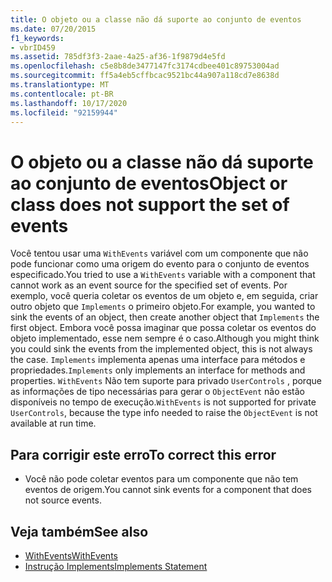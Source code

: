 ```yaml
---
title: O objeto ou a classe não dá suporte ao conjunto de eventos
ms.date: 07/20/2015
f1_keywords:
- vbrID459
ms.assetid: 785df3f3-2aae-4a25-af36-1f9879d4e5fd
ms.openlocfilehash: c5e8b8de3477147fc3174cdbee401c89753004ad
ms.sourcegitcommit: ff5a4eb5cffbcac9521bc44a907a118cd7e8638d
ms.translationtype: MT
ms.contentlocale: pt-BR
ms.lasthandoff: 10/17/2020
ms.locfileid: "92159944"
---
```

# <a name="object-or-class-does-not-support-the-set-of-events"></a><span data-ttu-id="1f47c-102">O objeto ou a classe não dá suporte ao conjunto de eventos</span><span class="sxs-lookup"><span data-stu-id="1f47c-102">Object or class does not support the set of events</span></span>

<span data-ttu-id="1f47c-103">Você tentou usar uma `WithEvents` variável com um componente que não pode funcionar como uma origem do evento para o conjunto de eventos especificado.</span><span class="sxs-lookup"><span data-stu-id="1f47c-103">You tried to use a `WithEvents` variable with a component that cannot work as an event source for the specified set of events.</span></span> <span data-ttu-id="1f47c-104">Por exemplo, você queria coletar os eventos de um objeto e, em seguida, criar outro objeto que `Implements` o primeiro objeto.</span><span class="sxs-lookup"><span data-stu-id="1f47c-104">For example, you wanted to sink the events of an object, then create another object that `Implements` the first object.</span></span> <span data-ttu-id="1f47c-105">Embora você possa imaginar que possa coletar os eventos do objeto implementado, esse nem sempre é o caso.</span><span class="sxs-lookup"><span data-stu-id="1f47c-105">Although you might think you could sink the events from the implemented object, this is not always the case.</span></span> <span data-ttu-id="1f47c-106">`Implements` implementa apenas uma interface para métodos e propriedades.</span><span class="sxs-lookup"><span data-stu-id="1f47c-106">`Implements` only implements an interface for methods and properties.</span></span> <span data-ttu-id="1f47c-107">`WithEvents` Não tem suporte para privado `UserControls` , porque as informações de tipo necessárias para gerar o `ObjectEvent` não estão disponíveis no tempo de execução.</span><span class="sxs-lookup"><span data-stu-id="1f47c-107">`WithEvents` is not supported for private `UserControls`, because the type info needed to raise the `ObjectEvent` is not available at run time.</span></span>

## <a name="to-correct-this-error"></a><span data-ttu-id="1f47c-108">Para corrigir este erro</span><span class="sxs-lookup"><span data-stu-id="1f47c-108">To correct this error</span></span>

- <span data-ttu-id="1f47c-109">Você não pode coletar eventos para um componente que não tem eventos de origem.</span><span class="sxs-lookup"><span data-stu-id="1f47c-109">You cannot sink events for a component that does not source events.</span></span>

## <a name="see-also"></a><span data-ttu-id="1f47c-110">Veja também</span><span class="sxs-lookup"><span data-stu-id="1f47c-110">See also</span></span>

- [<span data-ttu-id="1f47c-111">WithEvents</span><span class="sxs-lookup"><span data-stu-id="1f47c-111">WithEvents</span></span>](../modifiers/withevents.md)
- [<span data-ttu-id="1f47c-112">Instrução Implements</span><span class="sxs-lookup"><span data-stu-id="1f47c-112">Implements Statement</span></span>](../statements/implements-statement.md)
